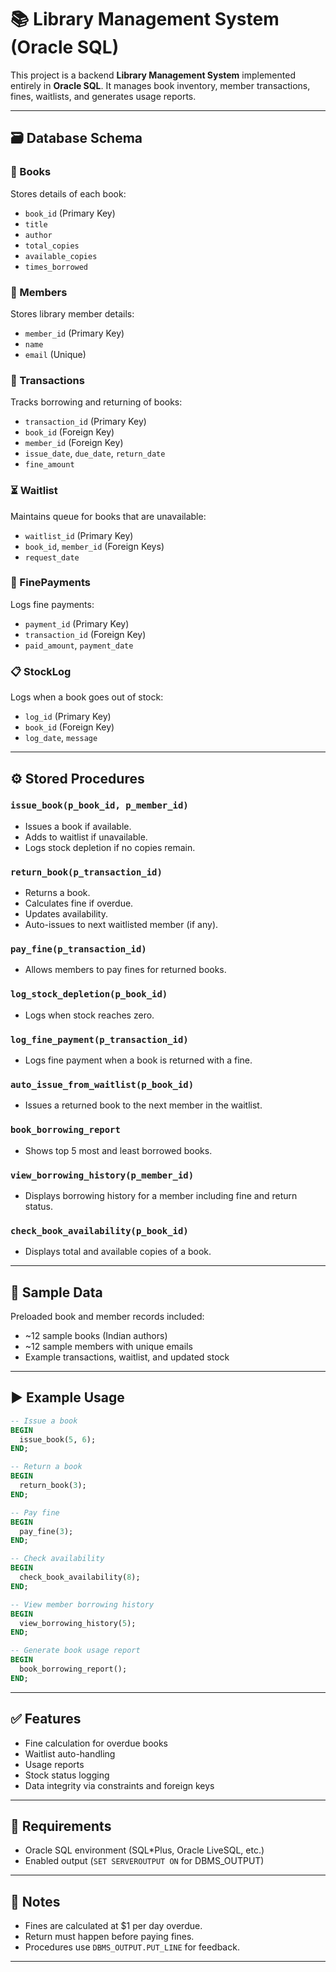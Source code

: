 # 📚 Library Management System (Oracle SQL)

This project is a backend **Library Management System** implemented entirely in **Oracle SQL**. It manages book inventory, member transactions, fines, waitlists, and generates usage reports.

---

## 🗃️ Database Schema

### 📘 Books
Stores details of each book:
- `book_id` (Primary Key)
- `title`
- `author`
- `total_copies`
- `available_copies`
- `times_borrowed`

### 👤 Members
Stores library member details:
- `member_id` (Primary Key)
- `name`
- `email` (Unique)

### 🔄 Transactions
Tracks borrowing and returning of books:
- `transaction_id` (Primary Key)
- `book_id` (Foreign Key)
- `member_id` (Foreign Key)
- `issue_date`, `due_date`, `return_date`
- `fine_amount`

### ⏳ Waitlist
Maintains queue for books that are unavailable:
- `waitlist_id` (Primary Key)
- `book_id`, `member_id` (Foreign Keys)
- `request_date`

### 💸 FinePayments
Logs fine payments:
- `payment_id` (Primary Key)
- `transaction_id` (Foreign Key)
- `paid_amount`, `payment_date`

### 📋 StockLog
Logs when a book goes out of stock:
- `log_id` (Primary Key)
- `book_id` (Foreign Key)
- `log_date`, `message`

---

## ⚙️ Stored Procedures

### `issue_book(p_book_id, p_member_id)`
- Issues a book if available.
- Adds to waitlist if unavailable.
- Logs stock depletion if no copies remain.

### `return_book(p_transaction_id)`
- Returns a book.
- Calculates fine if overdue.
- Updates availability.
- Auto-issues to next waitlisted member (if any).

### `pay_fine(p_transaction_id)`
- Allows members to pay fines for returned books.

### `log_stock_depletion(p_book_id)`
- Logs when stock reaches zero.

### `log_fine_payment(p_transaction_id)`
- Logs fine payment when a book is returned with a fine.

### `auto_issue_from_waitlist(p_book_id)`
- Issues a returned book to the next member in the waitlist.

### `book_borrowing_report`
- Shows top 5 most and least borrowed books.

### `view_borrowing_history(p_member_id)`
- Displays borrowing history for a member including fine and return status.

### `check_book_availability(p_book_id)`
- Displays total and available copies of a book.

---

## 🧪 Sample Data

Preloaded book and member records included:
- ~12 sample books (Indian authors)
- ~12 sample members with unique emails
- Example transactions, waitlist, and updated stock

---

## ▶️ Example Usage

```sql
-- Issue a book
BEGIN
  issue_book(5, 6);
END;

-- Return a book
BEGIN
  return_book(3);
END;

-- Pay fine
BEGIN
  pay_fine(3);
END;

-- Check availability
BEGIN
  check_book_availability(8);
END;

-- View member borrowing history
BEGIN
  view_borrowing_history(5);
END;

-- Generate book usage report
BEGIN
  book_borrowing_report();
END;
```

---

## ✅ Features

- Fine calculation for overdue books
- Waitlist auto-handling
- Usage reports
- Stock status logging
- Data integrity via constraints and foreign keys

---

## 🧱 Requirements

- Oracle SQL environment (SQL*Plus, Oracle LiveSQL, etc.)
- Enabled output (`SET SERVEROUTPUT ON` for DBMS_OUTPUT)

---

## 📌 Notes

- Fines are calculated at $1 per day overdue.
- Return must happen before paying fines.
- Procedures use `DBMS_OUTPUT.PUT_LINE` for feedback.

---
